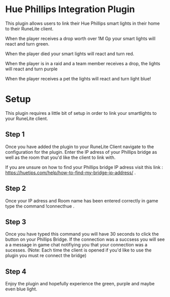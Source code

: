 # Hue Phillips Integration Plugin

This plugin allows users to link their Hue Phillips smart lights in their home to their RuneLite client.

When the player receives a drop worth over 1M Gp your smart lights will react and turn green.

When the player died your smart lights will react and turn red.

When the player is in a raid and a team member receives a drop, the lights will react and turn purple

When the player receives a pet the lights will react and turn light blue!

# Setup 

This plugin requires a little bit of setup in order to link your smartlights to your RuneLite client.

## Step 1

Once you have added the plugin to your RuneLite Client navigate to the configuration for the plugin. Enter the IP adress of your Phillips bridge as well as the room 
that you'd like the client to link with.

If you are unsure on how to find your Phillips bridge IP adress visit this link : https://huetips.com/help/how-to-find-my-bridge-ip-address/ .

## Step 2

Once your IP adress and Room name has been entered correctly in game type the command !connecthue .

## Step 3 

Once you have typed this command you will have 30 seconds to click the button on your Phillips Bridge. If the connection was a succsess you will see a a message in game chat notifiying you that your connection was a sucesses.
(Note: Each time the client is opened if you'd like to use the plugin you must re connect the bridge)

## Step 4

 Enjoy the plugin and hopefully experience the green, purple and maybe even blue light.


